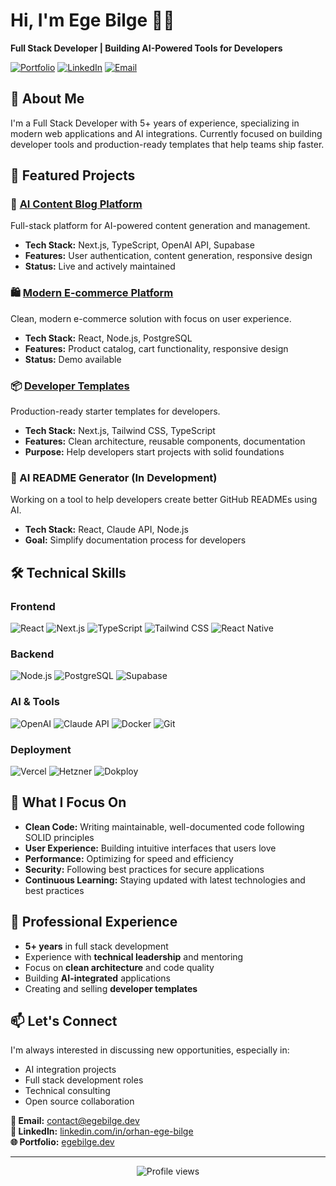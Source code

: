 # Hi, I'm Ege Bilge 👨‍💻

**Full Stack Developer | Building AI-Powered Tools for Developers**

[![Portfolio](https://img.shields.io/badge/Portfolio-egebilge.dev-4285F4?style=for-the-badge&logo=google-chrome&logoColor=white)](https://egebilge.dev)
[![LinkedIn](https://img.shields.io/badge/LinkedIn-Connect-0077B5?style=for-the-badge&logo=linkedin&logoColor=white)](https://linkedin.com/in/orhan-ege-bilge)
[![Email](https://img.shields.io/badge/Email-Contact-EA4335?style=for-the-badge&logo=gmail&logoColor=white)](mailto:contact@egebilge.dev)

## 🎯 About Me

I'm a Full Stack Developer with 5+ years of experience, specializing in modern web applications and AI integrations. Currently focused on building developer tools and production-ready templates that help teams ship faster.

## 💼 Featured Projects

### 🤖 [AI Content Blog Platform](https://ai.codebiy.com)
Full-stack platform for AI-powered content generation and management.
- **Tech Stack:** Next.js, TypeScript, OpenAI API, Supabase
- **Features:** User authentication, content generation, responsive design
- **Status:** Live and actively maintained

### 🛍️ [Modern E-commerce Platform](https://petorilab.vercel.app/)
Clean, modern e-commerce solution with focus on user experience.
- **Tech Stack:** React, Node.js, PostgreSQL
- **Features:** Product catalog, cart functionality, responsive design
- **Status:** Demo available

### 📦 [Developer Templates](https://templates.codebiy.com)
Production-ready starter templates for developers.
- **Tech Stack:** Next.js, Tailwind CSS, TypeScript
- **Features:** Clean architecture, reusable components, documentation
- **Purpose:** Help developers start projects with solid foundations

### 🚧 AI README Generator (In Development)
Working on a tool to help developers create better GitHub READMEs using AI.
- **Tech Stack:** React, Claude API, Node.js
- **Goal:** Simplify documentation process for developers

## 🛠️ Technical Skills

### Frontend
![React](https://img.shields.io/badge/React-61DAFB?style=flat-square&logo=react&logoColor=black)
![Next.js](https://img.shields.io/badge/Next.js-000000?style=flat-square&logo=next.js&logoColor=white)
![TypeScript](https://img.shields.io/badge/TypeScript-3178C6?style=flat-square&logo=typescript&logoColor=white)
![Tailwind CSS](https://img.shields.io/badge/Tailwind_CSS-38B2AC?style=flat-square&logo=tailwind-css&logoColor=white)
![React Native](https://img.shields.io/badge/React_Native-61DAFB?style=flat-square&logo=react&logoColor=black)

### Backend
![Node.js](https://img.shields.io/badge/Node.js-339933?style=flat-square&logo=node.js&logoColor=white)
![PostgreSQL](https://img.shields.io/badge/PostgreSQL-336791?style=flat-square&logo=postgresql&logoColor=white)
![Supabase](https://img.shields.io/badge/Supabase-3ECF8E?style=flat-square&logo=supabase&logoColor=white)

### AI & Tools
![OpenAI](https://img.shields.io/badge/OpenAI-412991?style=flat-square&logo=openai&logoColor=white)
![Claude API](https://img.shields.io/badge/Claude_API-7C3AED?style=flat-square&logo=anthropic&logoColor=white)
![Docker](https://img.shields.io/badge/Docker-2496ED?style=flat-square&logo=docker&logoColor=white)
![Git](https://img.shields.io/badge/Git-F05032?style=flat-square&logo=git&logoColor=white)

### Deployment
![Vercel](https://img.shields.io/badge/Vercel-000000?style=flat-square&logo=vercel&logoColor=white)
![Hetzner](https://img.shields.io/badge/Hetzner-D50C2D?style=flat-square&logo=hetzner&logoColor=white)
![Dokploy](https://img.shields.io/badge/Dokploy-2088FF?style=flat-square&logo=deploy&logoColor=white)

## 🎯 What I Focus On

- **Clean Code:** Writing maintainable, well-documented code following SOLID principles
- **User Experience:** Building intuitive interfaces that users love
- **Performance:** Optimizing for speed and efficiency
- **Security:** Following best practices for secure applications
- **Continuous Learning:** Staying updated with latest technologies and best practices

## 🤝 Professional Experience

- **5+ years** in full stack development
- Experience with **technical leadership** and mentoring
- Focus on **clean architecture** and code quality
- Building **AI-integrated** applications
- Creating and selling **developer templates**

## 📫 Let's Connect

I'm always interested in discussing new opportunities, especially in:
- AI integration projects
- Full stack development roles
- Technical consulting
- Open source collaboration

**📧 Email:** contact@egebilge.dev  
**💼 LinkedIn:** [linkedin.com/in/orhan-ege-bilge](https://linkedin.com/in/orhan-ege-bilge)  
**🌐 Portfolio:** [egebilge.dev](https://egebilge.dev)

---

<div align="center">
  <img src="https://komarev.com/ghpvc/?username=egebilge&color=blueviolet&style=flat-square&label=Profile+Views" alt="Profile views" />
